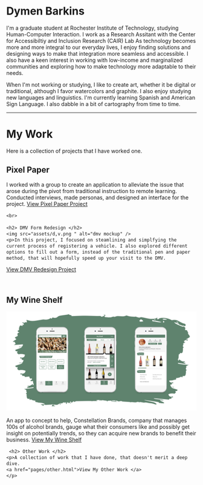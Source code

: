 
<html lang="en">
<head>
    <meta charset="UTF-8">
    <meta name="viewport" content="width=device-width, initial-scale=1.0">
    <title>Dymen Barkins</title>
</head>
<body>
    <h1>Dymen Barkins</h1>
    <p>
        I'm a graduate student at Rochester Institute of Technology, studying Human-Computer Interaction. I work as a Research Assitant with the Center for Accessibiltiy and Inclusion Research (CAIR) Lab  As technology becomes more and more integral to our everyday lives, I enjoy finding solutions and designing ways to make that integration more seamless and accessible.  I also have a keen interest in working with low-income and marginalized communities and exploring how to make technology more adaptable to their needs.
    </p>
    <p>
        When I'm not working or studying, I like to create art, whether it be digital or traditional, although I favor watercolors and graphite. I also enjoy studying new languages and linguistics. I'm currently learning Spanish and American Sign Language. I also dabble in a bit of cartography from time to time.
    <hr>
    </p>
    <h1> My Work </h1>
    <p>Here is a collection of projects that I have worked one.</p>
    <h2> Pixel Paper </h2>
    <p>I worked with a group to create an application to alleviate the issue that arose during the pivot from traditional instruction to remote learning. Conducted interviews, made personas, and designed an interface for the project.
    <a href="https://people.rit.edu/~emc6595/HCIN620/teamWebsiteHCIN620/">View Pixel Paper Project </a>
    </p>
    
    <br>

    <h2> DMV Form Redesign </h2>
    <img src="assets/d,v.png " alt="dmv mockup" />
    <p>In this project, I focused on steamlining and simplfying the current process of registering a vehicle. I also explored different options to fill out a form, instead of the traditional pen and paper method, that will hopefully speed up your visit to the DMV.
   <a href="pages/dmv.html">View DMV Redesign Project </a>
    </p>

<br>
    <h2> My Wine Shelf </h2>
     <img src="assets/wine.png " alt="my wine shelf mockup" />
    <p>An app to concept to help, Constellation Brands, company that manages 100s of alcohol brands, gauge what their consumers like and possibly get insight on potentially trends, so they can acquire new brands to benefit their business.
     <a href="pages/wine.html">View My Wine Shelf </a>
    </p>
   
     <h2> Other Work </h2>
    <p>A collection of work that I have done, that doesn't merit a deep dive.
    <a href="pages/other.html">View My Other Work </a>
    </p>
    
    
    
</body>
</html>